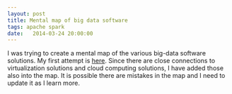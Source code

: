```yaml
---
layout: post
title: Mental map of big data software
tags: apache spark
date:   2014-03-24 20:00:00
---
```


I was trying to create a mental map of the various big-data software solutions.
My first attempt is [here][mentalmap]. Since there are close connections to
virtualization solutions and cloud computing solutions, I have added those also
into the map. It is possible there are mistakes in the map and I need to update
it as I learn more.

[mentalmap]: https://github.com/manku-timma/manku-timma.github.io/blob/master/images/bigdata.jpg
